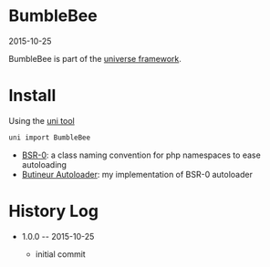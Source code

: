 BumbleBee
=================
2015-10-25


BumbleBee is part of the [universe framework](https://github.com/karayabin/universe-snapshot).


Install
=============


Using the [uni tool](https://github.com/lingtalfi/universe-naive-importer)
```bash
uni import BumbleBee
```



- [BSR-0](https://github.com/lingtalfi/BumbleBee/blob/master/Autoload/convention.bsr0.eng.md): a class naming convention for php namespaces to ease autoloading
- [Butineur Autoloader](https://github.com/lingtalfi/BumbleBee/tree/master/Autoload): my implementation of BSR-0 autoloader



History Log
=============

- 1.0.0 -- 2015-10-25
	
	- initial commit